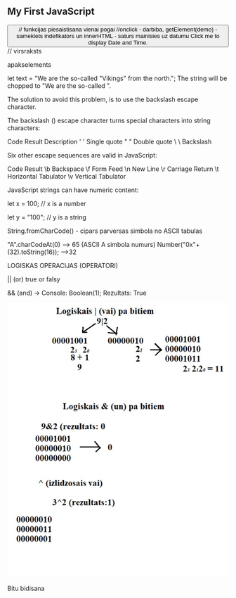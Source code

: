<!DOCTYPE html>
<html>
<body>

<h2>My First JavaScript</h2>

<button type="button"
onclick="document.getElementById('demo').innerHTML = Date()"> // funkcijas piesaistisana vienai pogai
//onclick - darbiba, getElement(demo) - sameklets indefikators un innerHTML - saturs mainisies uz datumu
Click me to display Date and Time.</button> // virsraksts

<p id="demo">apakselements</p>

let text = "We are the so-called "Vikings" from the north.";
The string will be chopped to "We are the so-called ".

The solution to avoid this problem, is to use the backslash escape character.

The backslash (\) escape character turns special characters into string characters:

Code Result Description
\' ' Single quote
\" " Double quote
\\ \ Backslash

Six other escape sequences are valid in JavaScript:

Code Result
\b Backspace
\f Form Feed
\n New Line
\r Carriage Return
\t Horizontal Tabulator
\v Vertical Tabulator

JavaScript strings can have numeric content:

let x = 100; // x is a number

let y = "100"; // y is a string

String.fromCharCode() - cipars parversas simbola no ASCII tabulas

"A".charCodeAt(0) --> 65 (ASCII A simbola numurs)
Number("0x"+(32).toString(16)); -->32

</body>
</html>

LOGISKAS OPERACIJAS (OPERATORI)

|| (or) true or falsy

&& (and) -> Console: Boolean(1); Rezultats: True

![Diagramma](https://github.com/TatjanaPro/Dialogs_AB_JavaScript/blob/main/Images/logic_operators.jpg?raw=true)

Bitu bidisana
